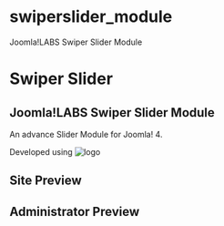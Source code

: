 # swiperslider_module
Joomla!LABS Swiper Slider Module


Swiper Slider
====================

Joomla!LABS Swiper Slider Module
---------------------

An advance Slider Module for Joomla! 4.

Developed using
![logo](https://swiperjs.com/i/share-banner.png "swiperjs.com")


Site Preview
---------------------


Administrator Preview
---------------------

